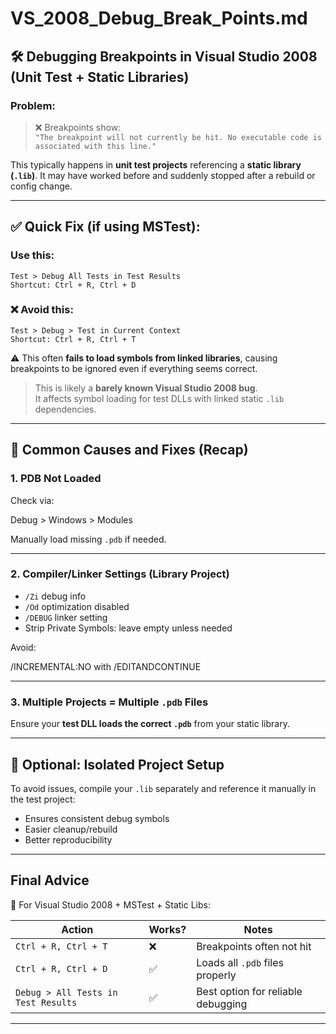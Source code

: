 # VS_2008_Debug_Break_Points.md

## 🛠 Debugging Breakpoints in Visual Studio 2008 (Unit Test + Static Libraries)

### Problem:
> ❌ Breakpoints show:  
> `"The breakpoint will not currently be hit. No executable code is associated with this line."`

This typically happens in **unit test projects** referencing a **static library (`.lib`)**. It may have worked before and suddenly stopped after a rebuild or config change.

---

## ✅ Quick Fix (if using MSTest):

### Use this:

```
Test > Debug All Tests in Test Results
Shortcut: Ctrl + R, Ctrl + D
```

### ❌ Avoid this:

```
Test > Debug > Test in Current Context
Shortcut: Ctrl + R, Ctrl + T
```

⚠️ This often **fails to load symbols from linked libraries**, causing breakpoints to be ignored even if everything seems correct.

> This is likely a **barely known Visual Studio 2008 bug**.  
> It affects symbol loading for test DLLs with linked static `.lib` dependencies.

---

## 🧩 Common Causes and Fixes (Recap)

### 1. PDB Not Loaded

Check via:

Debug > Windows > Modules

Manually load missing `.pdb` if needed.

---

### 2. Compiler/Linker Settings (Library Project)

- `/Zi` debug info
- `/Od` optimization disabled
- `/DEBUG` linker setting
- Strip Private Symbols: leave empty unless needed

Avoid:

/INCREMENTAL:NO with /EDITANDCONTINUE

---

### 3. Multiple Projects = Multiple `.pdb` Files

Ensure your **test DLL loads the correct `.pdb`** from your static library.

---

## 🧪 Optional: Isolated Project Setup

To avoid issues, compile your `.lib` separately and reference it manually in the test project:
- Ensures consistent debug symbols
- Easier cleanup/rebuild
- Better reproducibility

---

## Final Advice

🧠 For Visual Studio 2008 + MSTest + Static Libs:

| Action                            | Works? | Notes                                |
|-----------------------------------|--------|---------------------------------------|
| `Ctrl + R, Ctrl + T`              | ❌     | Breakpoints often not hit            |
| `Ctrl + R, Ctrl + D`              | ✅     | Loads all `.pdb` files properly      |
| `Debug > All Tests in Test Results` | ✅     | Best option for reliable debugging    |

---

